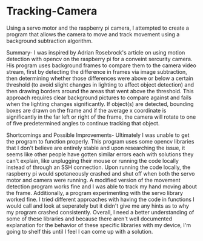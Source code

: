 # Tracking-Camera
Using a servo motor and the raspberry pi camera, I attempted to create a program that allows the camera to move and track movement using a background subtraction algorithm.

Summary- 
I was inspired by Adrian Rosebrock's article on using motion detection with opencv on the raspberry pi for a conveint sercurity camera.
His program uses background frames to compare them to the camera video stream, first by detecting the difference in frames via image subtraction, then determining whether those differences were above or below a certain threshold (to avoid slight changes in lighting to affect object detection) and then drawing borders around the areas that went above the threshold. This approach requires clear background pictures to compare against and fails when the lighting changes significantly. If object(s) are detected, bounding boxes are drawn on the frame and if the average x coordinate is significantly in the far left or right of the frame, the camera will rotate to one of five predetermined angles to continue tracking that object.

Shortcomings and Possible Improvements- 
Ultimately I was unable to get the program to function properly. This program uses some opencv libraries that I don't believe are entirely stable and upon researching the issue, it seems like other people have gotten similar errors each with solutions they can't explain, like unplugging their mouse or running the code locally instead of through an SSH connection. Upon running the code locally, the raspberry pi would spotaneously crashed and shut off when both the servo motor and camera were running. A modified version of the movement detection program works fine and I was able to track my hand moving about the frame. Additionally, a program experimenting with the servo library worked fine. I tried different approaches with having the code in functions I would call and look at seperately but it didn't give me any hints as to why my program crashed consistently. Overall, I need a better understanding of some of these libraries and because there aren't well documented explanation for the behavior of these specific libraries with my device, I'm going to shelf this until I feel I can come up with a solution.
